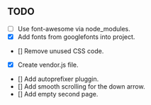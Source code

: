 ## TODO

- [ ] Use font-awesome via node_modules.
- [x] Add fonts from googlefonts into project.
- [] Remove unused CSS code.
- [x] Create vendor.js file.
- [] Add autoprefixer pluggin.
- [] Add smooth scrolling for the down arrow.
- [] Add empty second page.
